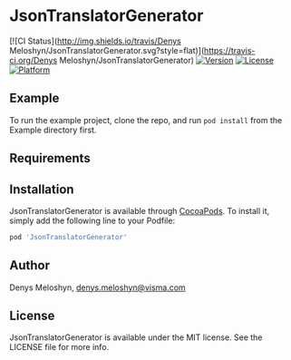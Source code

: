 # JsonTranslatorGenerator

[![CI Status](http://img.shields.io/travis/Denys Meloshyn/JsonTranslatorGenerator.svg?style=flat)](https://travis-ci.org/Denys Meloshyn/JsonTranslatorGenerator)
[![Version](https://img.shields.io/cocoapods/v/JsonTranslatorGenerator.svg?style=flat)](http://cocoapods.org/pods/JsonTranslatorGenerator)
[![License](https://img.shields.io/cocoapods/l/JsonTranslatorGenerator.svg?style=flat)](http://cocoapods.org/pods/JsonTranslatorGenerator)
[![Platform](https://img.shields.io/cocoapods/p/JsonTranslatorGenerator.svg?style=flat)](http://cocoapods.org/pods/JsonTranslatorGenerator)

## Example

To run the example project, clone the repo, and run `pod install` from the Example directory first.

## Requirements

## Installation

JsonTranslatorGenerator is available through [CocoaPods](http://cocoapods.org). To install
it, simply add the following line to your Podfile:

```ruby
pod 'JsonTranslatorGenerator'
```

## Author

Denys Meloshyn, denys.meloshyn@visma.com

## License

JsonTranslatorGenerator is available under the MIT license. See the LICENSE file for more info.
